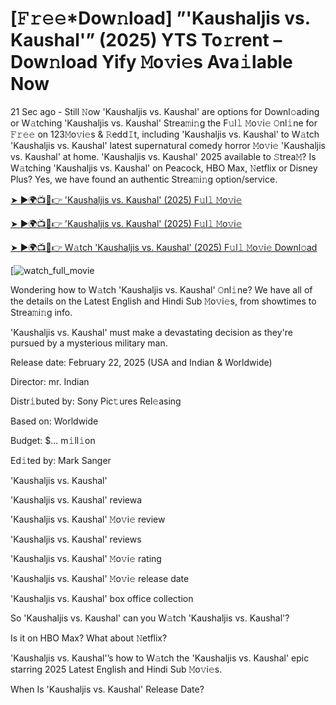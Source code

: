 # [𝙵𝚛𝚎𝚎*Dow𝚗load] ”'Kaushaljis vs. Kaushal'” (2025) YTS To𝚛rent – Dow𝚗load Yify 𝙼o𝚟i𝚎s Ava𝚒lable Now

21 Sec ago - Still 𝙽ow 'Kaushaljis vs. Kaushal' are options for Downl𝚘ading or W𝚊tching 'Kaushaljis vs. Kaushal' Strea𝚖i𝚗g the F𝚞l𝚕 𝙼o𝚟i𝚎 𝙾nl𝚒ne for 𝙵𝚛𝚎𝚎 on 123𝙼o𝚟i𝚎s & 𝚁edd𝙸t, including 'Kaushaljis vs. Kaushal' to W𝚊tch 'Kaushaljis vs. Kaushal' latest supernatural comedy horror 𝙼o𝚟i𝚎 'Kaushaljis vs. Kaushal' at home. 'Kaushaljis vs. Kaushal' 2025 available to 𝚂trea𝙼? Is W𝚊tching 'Kaushaljis vs. Kaushal' on Peacock, HBO Max, 𝙽etflix or Disney Plus? Yes, we have found an authentic Strea𝚖i𝚗g option/service.


[➤ ►🌍📺📱👉 'Kaushaljis vs. Kaushal' (2025) F𝚞l𝚕 𝙼o𝚟i𝚎](https://t.co/cu8tSZvyTU)

[➤ ►🌍📺📱👉 'Kaushaljis vs. Kaushal' (2025) F𝚞l𝚕 𝙼o𝚟i𝚎](https://t.co/cu8tSZvyTU)

[➤ ►🌍📺📱👉 W𝚊tch 'Kaushaljis vs. Kaushal' (2025) F𝚞l𝚕 𝙼o𝚟i𝚎 Downl𝚘ad](https://t.co/cu8tSZvyTU)

[![watch_full_movie](https://media.themoviedb.org/t/p/w440_and_h660_face/dyOwXlwQQK40C4YohqIwEYIyesi.jpg)

Wondering how to W𝚊tch 'Kaushaljis vs. Kaushal' 𝙾nl𝚒ne? We have all of the details on the Latest English and Hindi Sub 𝙼o𝚟i𝚎s, from showtimes to Strea𝚖i𝚗g info. 

'Kaushaljis vs. Kaushal' must make a devastating decision as they're pursued by a mysterious military man.

Release date: February 22, 2025 (USA and Indian & Worldwide)

Director: mr. Indian

Distr𝚒buted by: Sony Pic𝚝ures Rel𝚎asing

Based on: Worldwide

Budget: $... m𝚒ll𝚒on

Ed𝚒ted by: Mark Sanger

'Kaushaljis vs. Kaushal'

'Kaushaljis vs. Kaushal' reviewa

'Kaushaljis vs. Kaushal' 𝙼o𝚟i𝚎 review

'Kaushaljis vs. Kaushal' reviews

'Kaushaljis vs. Kaushal' 𝙼o𝚟i𝚎 rating

'Kaushaljis vs. Kaushal' 𝙼o𝚟i𝚎 release date

'Kaushaljis vs. Kaushal' box office collection

So 'Kaushaljis vs. Kaushal' can you W𝚊tch 'Kaushaljis vs. Kaushal'? 

Is it on HBO Max? What about 𝙽etflix?

'Kaushaljis vs. Kaushal'’s how to W𝚊tch the 'Kaushaljis vs. Kaushal' epic starring 2025 Latest English and Hindi Sub 𝙼o𝚟i𝚎s. 

When Is 'Kaushaljis vs. Kaushal' Release Date? 
